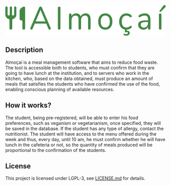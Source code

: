 <p align="center">
  <img height="96" src="https://raw.githubusercontent.com/MateuxLucax/almocai/master/assets/img/logo-verde.svg">
</p>

## Description

Almoçaí is a meal management software that aims to reduce food waste. The tool is accessible both to students, who must confirm that they are going to have lunch at the institution, and to servers who work in the kitchen, who, based on the data obtained, must produce an amount of meals that satisfies the students who have confirmed the use of the food, enabling conscious planning of available resources.

## How it works?

The student, being pre-registered, will be able to enter his food preferences, such as veganism or vegetarianism, once specified, they will be saved in the database. If the student has any type of allergy, contact the nutritionist. The student will have access to the menu offered during the week and thus, every day, until 10 am, he must confirm whether he will have lunch in the cafeteria or not, so the quantity of meals produced will be proportional to the confirmation of the students.

## License

This project is licensed under LGPL-3, see [LICENSE.md](LICENSE.md) for details.
